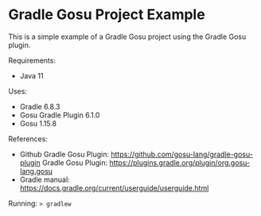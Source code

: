 
# Gradle Gosu Project Example

This is a simple example of a Gradle Gosu project using the Gradle Gosu plugin.

Requirements:
- Java 11

Uses:
- Gradle 6.8.3
- Gosu Gradle Plugin 6.1.0
- Gosu 1.15.8

References:
- Github Gradle Gosu Plugin: https://github.com/gosu-lang/gradle-gosu-plugin
Gradle Gosu Plugin: https://plugins.gradle.org/plugin/org.gosu-lang.gosu
- Gradle manual: https://docs.gradle.org/current/userguide/userguide.html

Running: `> gradlew`
